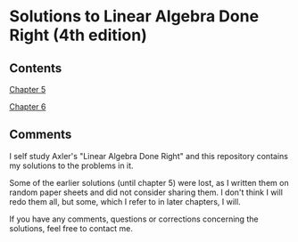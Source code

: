 # Solutions to Linear Algebra Done Right (4th edition)
## Contents
[Chapter 5](solutions/chapter5.pdf)

[Chapter 6](solutions/chapter6.pdf)

## Comments
I self study Axler's "Linear Algebra Done Right" and this repository contains my solutions to the problems in it.

Some of the earlier solutions (until chapter 5) were lost, as I written them on random paper sheets and did not consider sharing them. I don't think I will redo them all, but some, which I refer to in later chapters, I will.

If you have any comments, questions or corrections concerning the solutions, feel free to contact me.
